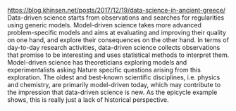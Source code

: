 https://blog.khinsen.net/posts/2017/12/19/data-science-in-ancient-greece/
Data-driven science starts from observations and searches for regularities using generic models. Model-driven science takes more advanced problem-specific models and aims at evaluating and improving their quality on one hand, and explore their consequences on the other hand. In terms of day-to-day research activities, data-driven science collects observations that promise to be interesting and uses statistical methods to interpret them. Model-driven science has theoreticians exploring models and experimentalists asking Nature specific questions arising from this exploration. The oldest and best-known scientific disciplines, i.e. physics and chemistry, are primarily model-driven today, which may contribute to the impression that data-driven science is new. As the epicycle example shows, this is really just a lack of historical perspective.

